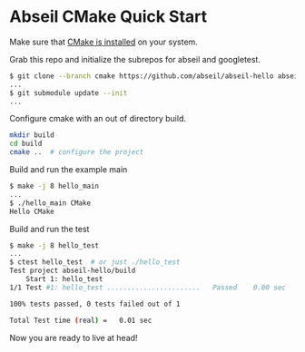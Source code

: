 # Abseil CMake Quick Start #

Make sure that [CMake is installed](https://cmake.org/install/)
on your system.

Grab this repo and initialize the subrepos for abseil and googletest.

```bash
$ git clone --branch cmake https://github.com/abseil/abseil-hello abseil-hello
...
$ git submodule update --init
...
```

Configure cmake with an out of directory build.

```bash
mkdir build
cd build
cmake ..  # configure the project
```

Build and run the example main

```bash
$ make -j 8 hello_main
...
$ ./hello_main CMake
Hello CMake
```

Build and run the test

```bash
$ make -j 8 hello_test
...
$ ctest hello_test  # or just ./hello_test
Test project abseil-hello/build
    Start 1: hello_test
1/1 Test #1: hello_test .......................   Passed    0.00 sec

100% tests passed, 0 tests failed out of 1

Total Test time (real) =   0.01 sec
```

Now you are ready to live at head!

